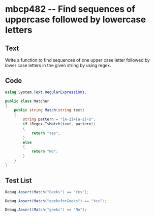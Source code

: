 # mbcp482 -- Find sequences of uppercase followed by lowercase letters

## Text

Write a function to find sequences of one upper case letter followed by lower case letters in the given string by using regex.

## Code

```csharp
using System.Text.RegularExpressions;

public class Matcher
{
    public string Match(string text)
    {
        string pattern = "[A-Z]+[a-z]+$";
        if (Regex.IsMatch(text, pattern))
        {
            return "Yes";
        }
        else
        {
            return "No";
        }
    }
}
```

## Test List

```csharp
Debug.Assert(Match("Geeks") == "Yes");
```

```csharp
Debug.Assert(Match("geeksforGeeks") == "Yes");
```

```csharp
Debug.Assert(Match("geeks") == "No");
```
